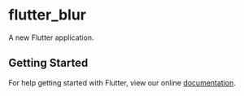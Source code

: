 # flutter_blur

A new Flutter application.

## Getting Started

For help getting started with Flutter, view our online
[documentation](http://flutter.io/).
